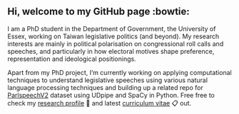 ## Hi, welcome to my GitHub page :bowtie:

I am a PhD student in the Department of Government, the University of Essex, working on Taiwan legislative politics (and beyond). My research interests are mainly in political polarisation on congressional roll calls and speeches, and particularly in how electoral motives shape preference, representation and ideological positionings. 

Apart from my PhD project, I’m currently working on applying computational techniques to understand legislative speeches using various natural language processing techniques and building up a related repo for [ParlspeechV2](https://github.com/yl17124/Parliament-Speech-Processing-Python) dataset using UDpipe and SpaCy in Python. Free free to check my [research profile](https://yl17124.github.io/project/) :open_file_folder: and latest [curriculum vitae](https://raw.githack.com/yl17124/CV/master/CV.pdf) :clipboard: out.
